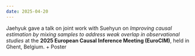 ```yaml
---
date: 2025-04-20
---
```


Jaehyuk gave a talk on joint work with Suehyun on *Improving causal estimation by mixing samples to address weak overlap in observational studies* at the **2025 European Causal Inference Meeting (EuroCIM)**, held in Ghent, Belgium. + Poster





